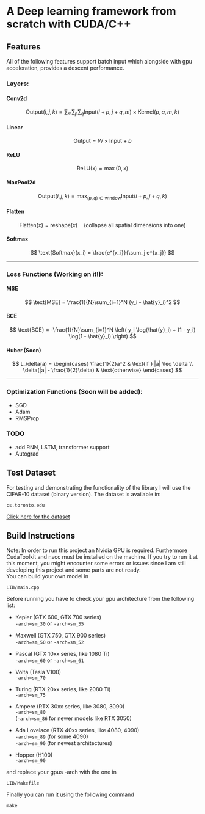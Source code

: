 # A Deep learning framework from scratch with CUDA/C++

## Features
All of the following features support batch input which alongside with gpu acceleration, provides a descent performance.
  ### Layers:


#### Conv2d

$$
\text{Output}(i,j,k) = \sum_m \sum_p \sum_q \text{Input}(i+p, j+q, m) \times \text{Kernel}(p, q, m, k)
$$




#### Linear

$$
\text{Output} = W \times \text{Input} + b
$$





#### ReLU

$$
\text{ReLU}(x) = \max(0, x)
$$


#### MaxPool2d

$$
\text{Output}(i,j,k) = \max_{(p,q) \in \text{window}} \text{Input}(i+p, j+q, k)
$$




#### Flatten

$$
\text{Flatten}(x) = \text{reshape}(x) \quad \text{(collapse all spatial dimensions into one)}
$$



#### Softmax

$$
\text{Softmax}(x_i) = \frac{e^{x_i}}{\sum_j e^{x_j}}
$$


---    
    
  ### Loss Functions (Working on it!):
  
#### MSE

$$
\text{MSE} = \frac{1}{N}\sum_{i=1}^N (y_i - \hat{y}_i)^2
$$

#### BCE

$$
\text{BCE} = -\frac{1}{N}\sum_{i=1}^N \left( y_i \log(\hat{y}_i) + (1 - y_i) \log(1 - \hat{y}_i) \right)
$$

#### Huber (Soon)

$$
L_\delta(a) =
\begin{cases}
  \frac{1}{2}a^2 & \text{if } |a| \leq \delta \\
  \delta(|a| - \frac{1}{2}\delta) & \text{otherwise}
\end{cases}
$$

---

  ### Optimization Functions (Soon will be added):
  - SGD
  - Adam
  - RMSProp

  ### TODO
  - add RNN, LSTM, transformer support
  - Autograd

## Test Dataset
For testing and demonstrating the functionality of the library I will use the CIFAR-10 dataset (binary version). The dataset is available in:
```
cs.toronto.edu
```
<a href="https://www.cs.toronto.edu/~kriz/cifar.html" target="_blank">Click here for the dataset</a>
## Build Instructions
Note: In order to run this project an Nvidia GPU is required. Furthermore CudaToolkit and nvcc must be installed on the machine. If you try to run it at this moment, you might encounter some errors or issues since I am still developing this project and some parts are not ready. <br>
You can build your own model in 
```
LIB/main.cpp
```
Before running you have to check your gpu architecture from the following list:

- Kepler (GTX 600, GTX 700 series)  
  `-arch=sm_30` or `-arch=sm_35`

- Maxwell (GTX 750, GTX 900 series)  
  `-arch=sm_50` or `-arch=sm_52`

- Pascal (GTX 10xx series, like 1080 Ti)  
  `-arch=sm_60` or `-arch=sm_61`

- Volta (Tesla V100)  
  `-arch=sm_70`

- Turing (RTX 20xx series, like 2080 Ti)  
  `-arch=sm_75`

- Ampere (RTX 30xx series, like 3080, 3090)  
  `-arch=sm_80`  
  (`-arch=sm_86` for newer models like RTX 3050)

- Ada Lovelace (RTX 40xx series, like 4080, 4090)  
  `-arch=sm_89` (for some 4090)  
  `-arch=sm_90` (for newest architectures)

- Hopper (H100)  
  `-arch=sm_90`
  
and replace your gpus -arch with the one in
```
LIB/Makefile
```

Finally you can run it using the following command
```
make
```


